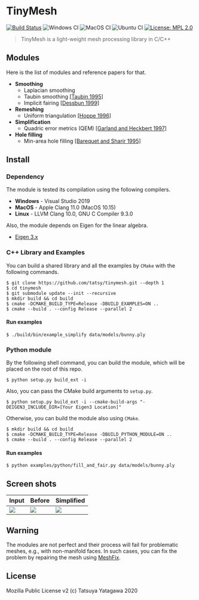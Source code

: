 TinyMesh
===

[![Build Status](https://travis-ci.com/tatsy/tinymesh.svg?branch=master)](https://travis-ci.com/tatsy/tinymesh)
![Windows CI](https://github.com/tatsy/tinymesh/workflows/Windows%20CI/badge.svg)
![MacOS CI](https://github.com/tatsy/tinymesh/workflows/MacOS%20CI/badge.svg)
![Ubuntu CI](https://github.com/tatsy/tinymesh/workflows/Ubuntu%20CI/badge.svg)
[![License: MPL 2.0](https://img.shields.io/badge/License-MPL%202.0-brightgreen.svg)](https://opensource.org/licenses/MPL-2.0)

> TinyMesh is a light-weight mesh processing library in C/C++

## Modules

Here is the list of modules and reference papers for that.

* **Smoothing**
  * Laplacian smoothing
  * Taubin smoothing [[Taubin 1995]](https://dl.acm.org/doi/10.1145/218380.218473)
  * Implicit fairing [[Dessbun 1999]](https://dl.acm.org/doi/10.1145/311535.311576)
* **Remeshing**
  * Uniform triangulation [[Hoppe 1996]](https://dl.acm.org/doi/10.1145/237170.237216)
* **Simplification**
  * Quadric error metrics (QEM) [[Garland and Heckbert 1997]](https://dl.acm.org/doi/10.1145/258734.258849)
* **Hole filling**
  * Min-area hole filling [[Barequet and Sharir 1995]](https://www.sciencedirect.com/science/article/pii/016783969400011G?via%3Dihub)

## Install

### Dependency

The module is tested its compilation using the following compilers.

* **Windows** - Visual Studio 2019
* **MacOS** - Apple Clang 11.0 (MacOS 10.15)
* **Linux** - LLVM Clang 10.0, GNU C Compiler 9.3.0

Also, the module depends on Eigen for the linear algebra.

* [Eigen 3.x](http://eigen.tuxfamily.org/index.php)

### C++ Library and Examples

You can build a shared library and all the examples by `CMake` with the following commands.

```shell
$ git clone https://github.com/tatsy/tinymesh.git --depth 1
$ cd tinymesh
$ git submodule update --init --recursive
$ mkdir build && cd build
$ cmake -DCMAKE_BUILD_TYPE=Release -DBUILD_EXAMPLES=ON ..
$ cmake --build . --config Release --parallel 2
```

#### Run examples

```shell
$ ./build/bin/example_simplify data/models/bunny.ply
```

### Python module

By the following shell command, you can build the module, which will be placed on the root of this repo.

```shell
$ python setup.py build_ext -i
```

Also, you can pass the CMake build arguments to `setup.py`.

```shell
$ python setup.py build_ext -i --cmake-build-args "-DEIGEN3_INCLUDE_DIR=[Your Eigen3 Location]"
```

Otherwise, you can build the module also using `CMake`.

```shell
$ mkdir build && cd build
$ cmake -DCMAKE_BUILD_TYPE=Release -DBUILD_PYTHON_MODULE=ON ..
$ cmake --build . --config Release --parallel 2
```

#### Run examples

```shell
$ python examples/python/fill_and_fair.py data/models/bunny.ply
```

## Screen shots

| Input | Before | Simplified |
|--------|--------|--------|
|![](figures/dragon.jpg)|![](figures/dragon_before_simplify.jpg)|![](figures/dragon_after_simplify.jpg)|

## Warning

The modules are not perfect and their process will fail for problematic meshes, e.g., with non-manifold faces. In such cases, you can fix the problem by repairing the mesh using [MeshFix](https://github.com/MarcoAttene/MeshFix-V2.1).

## License

Mozilla Public License v2 (c) Tatsuya Yatagawa 2020
